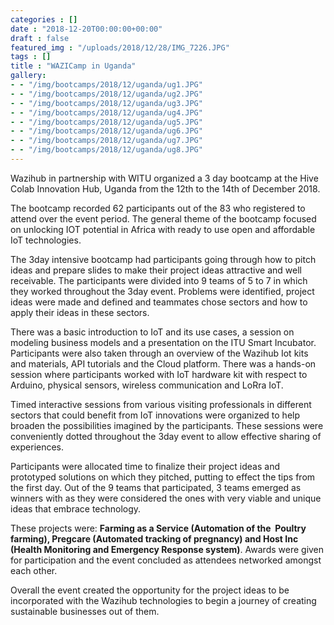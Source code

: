 ```yaml
---
categories : []
date : "2018-12-20T00:00:00+00:00"
draft : false
featured_img : "/uploads/2018/12/28/IMG_7226.JPG"
tags : []
title : "WAZICamp in Uganda"
gallery:
- - "/img/bootcamps/2018/12/uganda/ug1.JPG"
- - "/img/bootcamps/2018/12/uganda/ug2.JPG"
- - "/img/bootcamps/2018/12/uganda/ug3.JPG"
- - "/img/bootcamps/2018/12/uganda/ug4.JPG"
- - "/img/bootcamps/2018/12/uganda/ug5.JPG"
- - "/img/bootcamps/2018/12/uganda/ug6.JPG"
- - "/img/bootcamps/2018/12/uganda/ug7.JPG"
- - "/img/bootcamps/2018/12/uganda/ug8.JPG"   
---
```


Wazihub in partnership with WITU organized a 3 day bootcamp at the Hive Colab Innovation Hub, Uganda from the 12th to the 14th of December 2018.

<!--more-->

The bootcamp recorded 62 participants out of the 83 who registered to attend over the event period. The general theme of the bootcamp focused on unlocking IOT potential in Africa with ready to use open and affordable IoT technologies.

The 3day intensive bootcamp had participants going through how to pitch ideas and prepare slides to make their project ideas attractive and well receivable. The participants were divided into 9 teams of 5 to 7 in which they worked throughout the 3day event. Problems were identified, project ideas were made and defined and teammates chose sectors and how to apply their ideas in these sectors.

There was a basic introduction to IoT and its use cases, a session on modeling business models and a presentation on the ITU Smart Incubator. Participants were also taken through an overview of the Wazihub Iot kits and materials, API tutorials and the Cloud platform. There was a hands-on session where participants worked with IoT hardware kit with respect to Arduino, physical sensors, wireless communication and LoRra IoT.

Timed interactive sessions from various visiting professionals in different sectors that could benefit from IoT innovations were organized to help broaden the possibilities imagined by the participants. These sessions were conveniently dotted throughout the 3day event to allow effective sharing of experiences. 

Participants were allocated time to finalize their project ideas and prototyped solutions on which they pitched, putting to effect the tips from the first day. Out of the 9 teams that participated, 3 teams emerged as winners with as they were considered the ones with very viable and unique ideas that embrace technology. 

These projects were: **Farming as a Service (**Automation of the  Poultry farming**), Pregcare (**Automated tracking of pregnancy**) and Host Inc (**Health Monitoring and Emergency Response system**)**. Awards were given for participation and the event concluded as attendees networked amongst each other.

Overall the event created the opportunity for the project ideas to be incorporated with the Wazihub technologies to begin a journey of creating sustainable businesses out of them.